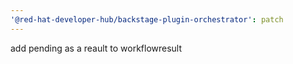 ```yaml
---
'@red-hat-developer-hub/backstage-plugin-orchestrator': patch
---
```


add pending as a reault to workflowresult
